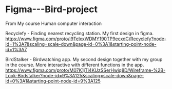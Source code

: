 # Figma---Bird-project
From My course Human computer interaction


Recyclefy - Finding nearest recycling station. My first design in figma.
https://www.figma.com/proto/i9TelxxWDMY190TP9ecxdC/Recyclefy?node-id=1%3A7&scaling=scale-down&page-id=0%3A1&starting-point-node-id=1%3A7


BirdStalker - Birdwatching app. My second design together with my group in the course. More interactive with different functions in the app. 
https://www.figma.com/proto/M07K1jTi4KUzSSerHwiq8D/Wireframe-%2B-Look-Birdstalker?node-id=9%3A125&scaling=scale-down&page-id=0%3A1&starting-point-node-id=9%3A125

